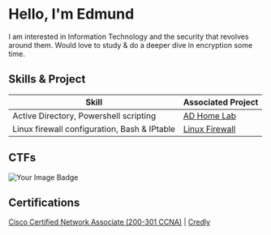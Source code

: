 # Hello, I'm Edmund

I am interested in Information Technology and the security that revolves around them. Would love to study & do a deeper dive in encryption some time.




## Skills & Project


| Skill                                         | Associated Project         |
|-----------------------------------------------|----------------------------|
| Active Directory, Powershell scripting          | <a href="https://github.com/EdmundKadus/Active-Directory-Home-Lab.git">AD Home Lab</a>|
| Linux firewall configuration, Bash & IPtable          | <a href="">Linux Firewall</a>|

## CTFs

<div>
 <img src="https://tryhackme-badges.s3.amazonaws.com/EdmundKadus.png" alt="Your Image Badge" />
</div>

## Certifications

<div>



<a href="https://github.com/user-attachments/assets/24a6055b-796b-48f6-a53a-0697ccbca941">Cisco Certified Network Associate (200-301 CCNA)</a> | 
<a href="https://www.credly.com/badges/425540c5-358a-48b4-a4f5-f2c689777b0b/public_url">Credly</a>
</div>


